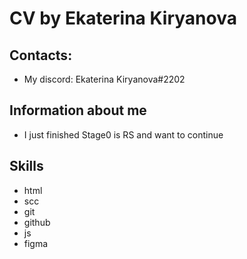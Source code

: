 # CV by Ekaterina Kiryanova
## Contacts:
* My discord: Ekaterina Kiryanova#2202
## Information about me
* I just finished Stage0 is RS and want to continue
## Skills
* html
* scc
* git 
* github
* js 
* figma
